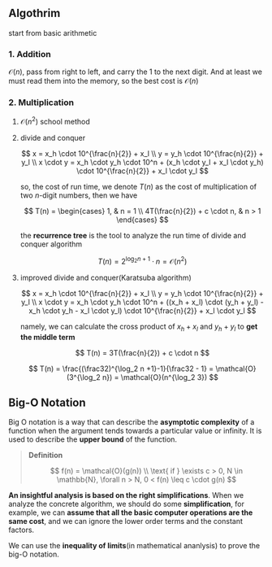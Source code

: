 ## Algothrim

start from basic arithmetic

### 1. Addition

$\mathcal{O}(n)$, pass from right to left, and carry the 1 to the next digit. And at least we must read them into the memory, so the best cost is $\mathcal{O}(n)$

### 2. Multiplication

1. $\mathcal{O}(n^2)$ school method

2. divide and conquer

   $$
    x = x_h \cdot 10^{\frac{n}{2}} + x_l \\
    y = y_h \cdot 10^{\frac{n}{2}} + y_l \\
    x \cdot y = x_h \cdot y_h \cdot 10^n + (x_h \cdot y_l + x_l \cdot y_h) \cdot 10^{\frac{n}{2}} + x_l \cdot y_l
   $$

   so, the cost of run time, we denote $T(n)$ as the cost of multiplication of two $n$-digit numbers, then we have

   $$
    T(n) = \begin{cases}
    1, & n = 1 \\
    4T(\frac{n}{2}) + c \cdot n, & n > 1
    \end{cases}
   $$

   the **recurrence tree** is the tool to analyze the run time of divide and conquer algorithm

   $$
   T(n) = 2^{\log_2 n + 1} \cdot n = \mathcal{O}(n^2)
   $$

3. improved divide and conquer(Karatsuba algorithm)

   $$
    x = x_h \cdot 10^{\frac{n}{2}} + x_l \\
    y = y_h \cdot 10^{\frac{n}{2}} + y_l \\
    x \cdot y = x_h \cdot y_h \cdot 10^n + ((x_h + x_l) \cdot (y_h + y_l) - x_h \cdot y_h - x_l \cdot y_l) \cdot 10^{\frac{n}{2}} + x_l \cdot y_l
   $$

   namely, we can calculate the cross product of $x_h + x_l$ and $y_h + y_l$ to **get the middle term**

   $$
    T(n) = 3T(\frac{n}{2}) + c \cdot n
   $$

   $$
   T(n) = \frac{(\frac32)^{\log_2 n +1}-1}{\frac32 - 1} = \mathcal{O}(3^{\log_2 n}) = \mathcal{O}(n^{\log_2 3})
   $$

## Big-O Notation

Big O notation is a way that can describe the **asymptotic complexity** of a function when the argument tends towards a particular value or infinity. It is used to describe the **upper bound** of the function.

> **Definition**
>
> $$
> f(n) = \mathcal{O}(g(n)) \\
> \text{ if } \exists c > 0, N \in \mathbb{N}, \forall n > N, 0 < f(n) \leq c \cdot g(n)
> $$

**An insightful analysis is based on the right simplifications**. When we analyze the concrete algorithm, we should do some **simplification**, for example, we can **assume that all the basic computer operations are the same cost**, and we can ignore the lower order terms and the constant factors.

We can use the **inequality of limits**(in mathematical ananlysis) to prove the big-O notation.
